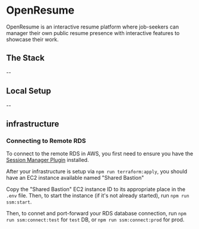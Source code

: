 # OpenResume

OpenResume is an interactive resume platform where job-seekers can manager their own public resume
presence with interactive features to showcase their work.

## The Stack

--

## Local Setup

--

## infrastructure

### Connecting to Remote RDS

To connect to the remote RDS in AWS, you first need to ensure you have the
[Session Manager Plugin](https://docs.aws.amazon.com/systems-manager/latest/userguide/install-plugin-macos-overview.html)
installed.

After your infrastructure is setup via `npm run terraform:apply`, you should have an EC2 instance
available named "Shared Bastion"

Copy the "Shared Bastion" EC2 instance ID to its appropriate place in the `.env` file. Then, to
start the instance (if it's not already started), run `npm run ssm:start`.

Then, to connet and port-forward your RDS database connection, run `npm run ssm:connect:test` for
`test` DB, or `npm run ssm:connect:prod` for prod.
